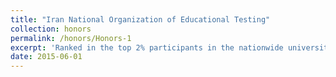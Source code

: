 ```yaml
---
title: "Iran National Organization of Educational Testing"
collection: honors
permalink: /honors/Honors-1
excerpt: 'Ranked in the top 2% participants in the nationwide university entrance examination in 2015 Mathematics and Physics field for entering the undergraduate program among more than 180,000 students.'
date: 2015-06-01
---
```


